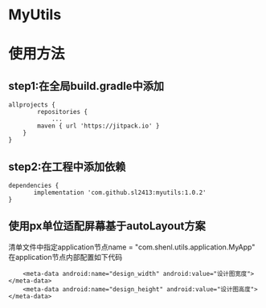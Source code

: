 # MyUtils
# 使用方法
## step1:在全局build.gradle中添加
```
allprojects {
		repositories {
			...
		maven { url 'https://jitpack.io' }
	}
}
```

## step2:在工程中添加依赖
```
dependencies {
	   implementation 'com.github.sl2413:myutils:1.0.2'
}
```

## 使用px单位适配屏幕基于autoLayout方案
清单文件中指定application节点name = "com.shenl.utils.application.MyApp"
在application节点内部配置如下代码
```
    <meta-data android:name="design_width" android:value="设计图宽度"></meta-data>
    <meta-data android:name="design_height" android:value="设计图高度"></meta-data>
```
